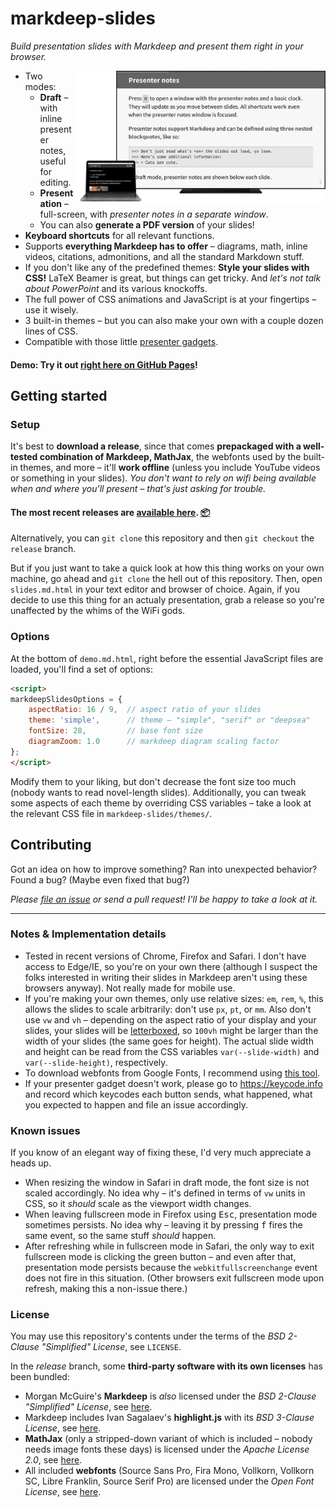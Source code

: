 # markdeep-slides

*Build presentation slides with Markdeep and present them right in your browser.*

<img align="right" width="400" src="screenshot.jpg">

* Two modes:
    * **Draft** – with inline presenter notes, useful for editing.
    * **Presentation** – full-screen, with *presenter notes in a separate window*.
    * You can also **generate a PDF version** of your slides!
* **Keyboard shortcuts** for all relevant functions.
* Supports **everything Markdeep has to offer** – diagrams, math, inline videos, citations, admonitions, and all the standard Markdown stuff.
* If you don't like any of the predefined themes: **Style your slides with CSS!** LaTeX Beamer is great, but things can get tricky. And *let's not talk about PowerPoint* and its various knockoffs.
* The full power of CSS animations and JavaScript is at your fingertips – use it wisely.
* 3 built-in themes – but you can also make your own with a couple dozen lines of CSS.
* Compatible with those little [presenter gadgets](https://www.amazon.com/Logitech-Wireless-Presenter-Presentation-Pointer/dp/B00B6MODOA/).


#### **Demo:** Try it out [right here on GitHub Pages](https://doersino.github.io/markdeep-slides/demo.md.html)!


## Getting started

### Setup

It's best to **download a release**, since that comes **prepackaged with a well-tested combination of Markdeep, MathJax**, the webfonts used by the built-in themes, and more – it'll **work offline** (unless you include YouTube videos or something in your slides). *You don't want to rely on wifi being available when and where you'll present – that's just asking for trouble.*

#### The most recent releases are [available here](https://github.com/doersino/markdeep-slides/releases). [📦](https://github.com/doersino/markdeep-slides/releases)

Alternatively, you can `git clone` this repository and then `git checkout` the `release` branch.

But if you just want to take a quick look at how this thing works on your own machine, go ahead and `git clone` the hell out of this repository. Then, open `slides.md.html` in your text editor and browser of choice. Again, if you decide to use this thing for an actualy presentation, grab a release so you're unaffected by the whims of the WiFi gods.

### Options

At the bottom of `demo.md.html`, right before the essential JavaScript files are loaded, you'll find a set of options:

```html
<script>
markdeepSlidesOptions = {
    aspectRatio: 16 / 9,  // aspect ratio of your slides
    theme: 'simple',      // theme – "simple", "serif" or "deepsea"
    fontSize: 28,         // base font size
    diagramZoom: 1.0      // markdeep diagram scaling factor
};
</script>
```

Modify them to your liking, but don't decrease the font size too much (nobody wants to read novel-length slides). Additionally, you can tweak some aspects of each theme by overriding CSS variables – take a look at the relevant CSS file in `markdeep-slides/themes/`.


## Contributing

Got an idea on how to improve something? Ran into unexpected behavior? Found a bug? (Maybe even fixed that bug?)

*Please [file an issue](https://github.com/doersino/markdeep-slides/issues) or send a pull request! I'll be happy to take a look at it.*


---


### Notes & Implementation details

* Tested in recent versions of Chrome, Firefox and Safari. I don't have access to Edge/IE, so you're on your own there (although I suspect the folks interested in writing their slides in Markdeep aren't using these browsers anyway). Not really made for mobile use.
* If you're making your own themes, only use relative sizes: `em`, `rem`, `%`, this allows the slides to scale arbitrarily: don't use `px`, `pt`, or `mm`. Also don't use `vw` and `vh` – depending on the aspect ratio of your display and your slides, your slides will be [letterboxed](https://en.wikipedia.org/wiki/Letterboxing_(filming)), so `100vh` might be larger than the width of your slides (the same goes for height). The actual slide width and height can be read from the CSS variables `var(--slide-width)` and `var(--slide-height)`, respectively.
* To download webfonts from Google Fonts, I recommend using [this tool](https://google-webfonts-helper.herokuapp.com/fonts).
* If your presenter gadget doesn't work, please go to https://keycode.info and record which keycodes each button sends, what happened, what you expected to happen and file an issue accordingly.


### Known issues

If you know of an elegant way of fixing these, I'd very much appreciate a heads up.

* When resizing the window in Safari in draft mode, the font size is not scaled accordingly. No idea why – it's defined in terms of `vw` units in CSS, so it *should* scale as the viewport width changes.
* When leaving fullscreen mode in Firefox using <kbd>Esc</kbd>, presentation mode sometimes persists. No idea why – leaving it by pressing <kbd>f</kbd> fires the same event, so the same stuff *should* happen.
* After refreshing while in fullscreen mode in Safari, the only way to exit fullscreen mode is clicking the green button – and even after that, presentation mode persists because the `webkitfullscreenchange` event does not fire in this situation. (Other browsers exit fullscreen mode upon refresh, making this a non-issue there.)


### License

You may use this repository's contents under the terms of the *BSD 2-Clause "Simplified" License*, see `LICENSE`.

In the *release* branch, some **third-party software with its own licenses** has been bundled:

* Morgan McGuire's **Markdeep** is *also* licensed under the *BSD 2-Clause "Simplified" License*, see [here](https://casual-effects.com/markdeep/#license).
* Markdeep includes Ivan Sagalaev's **highlight.js** with its *BSD 3-Clause License*, see [here](https://github.com/highlightjs/highlight.js/blob/master/LICENSE).
* **MathJax** (only a stripped-down variant of which is included – nobody needs image fonts these days) is licensed under the *Apache License 2.0*, see [here](https://github.com/mathjax/MathJax/blob/master/LICENSE).
* All included **webfonts** (Source Sans Pro, Fira Mono, Vollkorn, Vollkorn SC, Libre Franklin, Source Serif Pro) are licensed under the *Open Font License*, see [here](https://scripts.sil.org/cms/scripts/page.php?site_id=nrsi&id=OFL_web).
